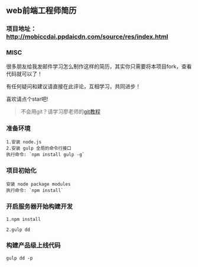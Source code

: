 ## web前端工程师简历

### 项目地址：http://mobiccdai.ppdaicdn.com/source/res/index.html


### MISC

很多朋友给我发邮件学习怎么制作这样的简历，其实你只需要将本项目fork，查看代码就可以了！

有任何疑问和建议请直接在此评论，互相学习，共同进步！



喜欢请点个star吧!

>不会用git？请学习廖老师的[git教程](http://www.liaoxuefeng.com/wiki/0013739516305929606dd18361248578c67b8067c8c017b000)


### 准备环境 

    1.安装 node.js  
    2.安装 gulp 全局的命令行接口  
    执行命令: `npm install gulp -g`

### 项目初始化 

    安装 node package modules
    执行命令: `npm install`    
    
### 开启服务器开始构建开发

    1.npm install
    
    2.gulp dd
    
### 构建产品级上线代码

    gulp dd -p   
    
